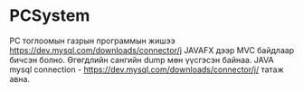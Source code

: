 # PCSystem
PC тоглоомын газрын программын жишээ 
https://dev.mysql.com/downloads/connector/j
JAVAFX дээр MVC байдлаар бичсэн болно.
Өгөгдлийн сангийн dump мөн үүсгэсэн байнаа.
JAVA mysql connection - https://dev.mysql.com/downloads/connector/j/ татаж авна.
